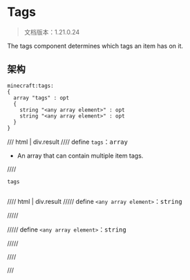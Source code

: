 # Tags

> 文档版本：1.21.0.24

The tags component determines which tags an item has on it.

## 架构

```mcschema
minecraft:tags:
{
  array "tags" : opt
  {
    string "<any array element>" : opt
    string "<any array element>" : opt
  }
}

```

/// html | div.result
//// define
`tags`：<samp>array</samp>

- An array that can contain multiple item tags.


////

<div class="language-text highlight"><span class="filename"><code>tags</code></span><pre id="__code_1"><span></span></pre></div>

//// html | div.result
///// define
`<any array element>`：<samp>string</samp>


/////


///// define
`<any array element>`：<samp>string</samp>


/////



////


///


